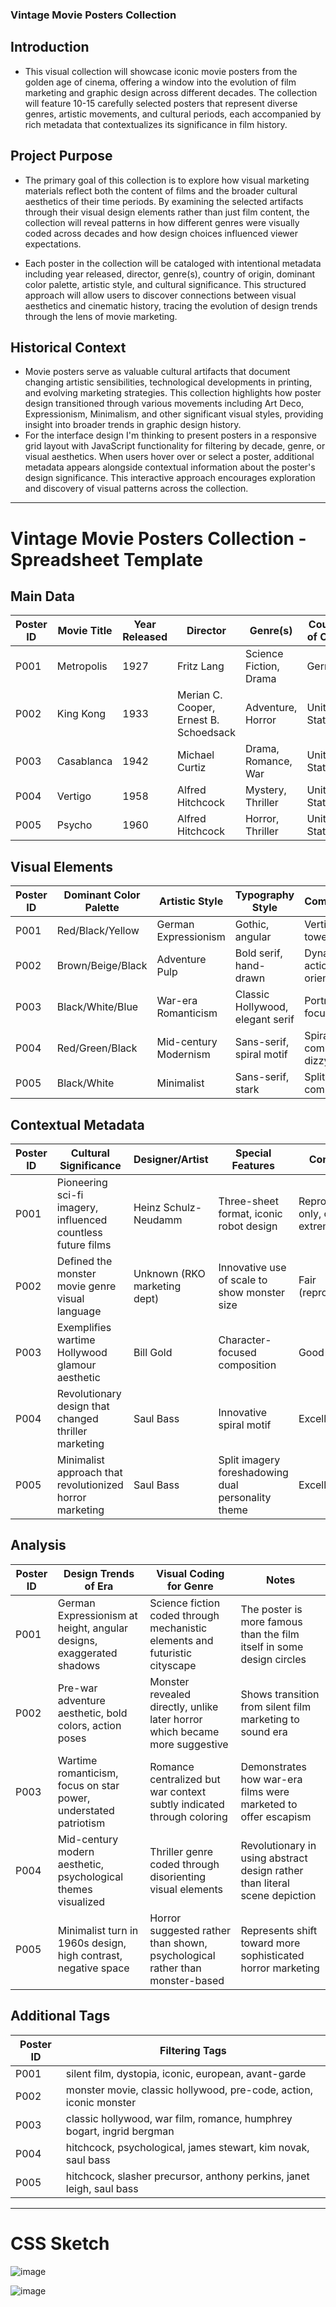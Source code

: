 ### Vintage Movie Posters Collection

## Introduction
- This visual collection will showcase iconic movie posters from the golden age of cinema, offering a window into the evolution of film marketing and graphic design across different decades. The collection will feature 10-15 carefully selected posters that represent diverse genres, artistic movements, and cultural periods, each accompanied by rich metadata that contextualizes its significance in film history.

## Project Purpose
- The primary goal of this collection is to explore how visual marketing materials reflect both the content of films and the broader cultural aesthetics of their time periods. By examining the selected artifacts through their visual design elements rather than just film content, the collection will reveal patterns in how different genres were visually coded across decades and how design choices influenced viewer expectations.

- Each poster in the collection will be cataloged with intentional metadata including year released, director, genre(s), country of origin, dominant color palette, artistic style, and cultural significance. This structured approach will allow users to discover connections between visual aesthetics and cinematic history, tracing the evolution of design trends through the lens of movie marketing.

## Historical Context
- Movie posters serve as valuable cultural artifacts that document changing artistic sensibilities, technological developments in printing, and evolving marketing strategies. This collection highlights how poster design transitioned through various movements including Art Deco, Expressionism, Minimalism, and other significant visual styles, providing insight into broader trends in graphic design history.
- For the interface design I'm thinking to present posters in a responsive grid layout with JavaScript functionality for filtering by decade, genre, or visual aesthetics. When users hover over or select a poster, additional metadata appears alongside contextual information about the poster's design significance. This interactive approach encourages exploration and discovery of visual patterns across the collection.

---

# Vintage Movie Posters Collection - Spreadsheet Template

## Main Data
| Poster ID | Movie Title | Year Released | Director | Genre(s) | Country of Origin | Decade | Poster Image Filename/URL |
|-----------|-------------|---------------|----------|----------|-------------------|--------|---------------------------|
| P001 | Metropolis | 1927 | Fritz Lang | Science Fiction, Drama | Germany | 1920s | metropolis_1927.jpg |
| P002 | King Kong | 1933 | Merian C. Cooper, Ernest B. Schoedsack | Adventure, Horror | United States | 1930s | king_kong_1933.jpg |
| P003 | Casablanca | 1942 | Michael Curtiz | Drama, Romance, War | United States | 1940s | casablanca_1942.jpg |
| P004 | Vertigo | 1958 | Alfred Hitchcock | Mystery, Thriller | United States | 1950s | vertigo_1958.jpg |
| P005 | Psycho | 1960 | Alfred Hitchcock | Horror, Thriller | United States | 1960s | psycho_1960.jpg |

## Visual Elements
| Poster ID | Dominant Color Palette | Artistic Style | Typography Style | Composition | Illustration/Photography |
|-----------|------------------------|----------------|------------------|-------------|--------------------------|
| P001 | Red/Black/Yellow | German Expressionism | Gothic, angular | Vertical, towering | Stylized illustration |
| P002 | Brown/Beige/Black | Adventure Pulp | Bold serif, hand-drawn | Dynamic, action-oriented | Illustrated monster with photography |
| P003 | Black/White/Blue | War-era Romanticism | Classic Hollywood, elegant serif | Portrait-focused | Photography with painterly elements |
| P004 | Red/Green/Black | Mid-century Modernism | Sans-serif, spiral motif | Spiral composition, dizzying | Graphic design, minimal illustration |
| P005 | Black/White | Minimalist | Sans-serif, stark | Split composition | Graphic design, high contrast |

## Contextual Metadata
| Poster ID | Cultural Significance | Designer/Artist | Special Features | Condition | Source |
|-----------|------------------------|-----------------|-----------------|-----------|--------|
| P001 | Pioneering sci-fi imagery, influenced countless future films | Heinz Schulz-Neudamm | Three-sheet format, iconic robot design | Reproductions only, original extremely rare | Museum of Modern Art digital archive |
| P002 | Defined the monster movie genre visual language | Unknown (RKO marketing dept) | Innovative use of scale to show monster size | Fair (reproduction) | Library of Congress collection |
| P003 | Exemplifies wartime Hollywood glamour aesthetic | Bill Gold | Character-focused composition | Good | Warner Bros. archive |
| P004 | Revolutionary design that changed thriller marketing | Saul Bass | Innovative spiral motif | Excellent | Hitchcock retrospective collection |
| P005 | Minimalist approach that revolutionized horror marketing | Saul Bass | Split imagery foreshadowing dual personality theme | Excellent | Designer retrospective |

## Analysis
| Poster ID | Design Trends of Era | Visual Coding for Genre | Notes |
|-----------|----------------------|-------------------------|-------|
| P001 | German Expressionism at height, angular designs, exaggerated shadows | Science fiction coded through mechanistic elements and futuristic cityscape | The poster is more famous than the film itself in some design circles |
| P002 | Pre-war adventure aesthetic, bold colors, action poses | Monster revealed directly, unlike later horror which became more suggestive | Shows transition from silent film marketing to sound era |
| P003 | Wartime romanticism, focus on star power, understated patriotism | Romance centralized but war context subtly indicated through coloring | Demonstrates how war-era films were marketed to offer escapism |
| P004 | Mid-century modern aesthetic, psychological themes visualized | Thriller genre coded through disorienting visual elements | Revolutionary in using abstract design rather than literal scene depiction |
| P005 | Minimalist turn in 1960s design, high contrast, negative space | Horror suggested rather than shown, psychological rather than monster-based | Represents shift toward more sophisticated horror marketing |

## Additional Tags
| Poster ID | Filtering Tags |
|-----------|---------------|
| P001 | silent film, dystopia, iconic, european, avant-garde |
| P002 | monster movie, classic hollywood, pre-code, action, iconic monster |
| P003 | classic hollywood, war film, romance, humphrey bogart, ingrid bergman |
| P004 | hitchcock, psychological, james stewart, kim novak, saul bass |
| P005 | hitchcock, slasher precursor, anthony perkins, janet leigh, saul bass |

--- 

# CSS Sketch 

![image](https://github.com/user-attachments/assets/d5015418-b7db-4c5a-8be2-6016a0e1c006)

![image](https://github.com/user-attachments/assets/c792a3f2-428f-499b-8ba2-f7a6335b3e82)



